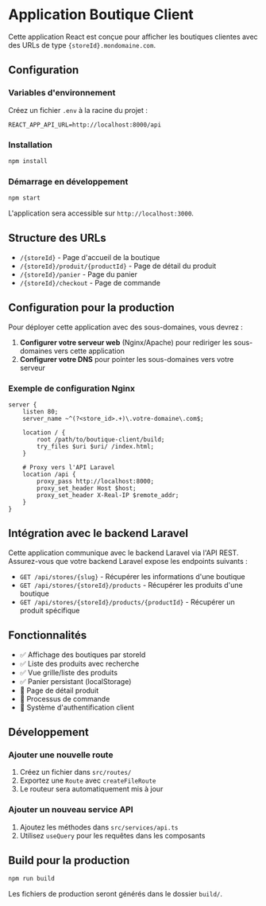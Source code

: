 # Application Boutique Client

Cette application React est conçue pour afficher les boutiques clientes avec des URLs de type `{storeId}.mondomaine.com`.

## Configuration

### Variables d'environnement

Créez un fichier `.env` à la racine du projet :

```env
REACT_APP_API_URL=http://localhost:8000/api
```

### Installation

```bash
npm install
```

### Démarrage en développement

```bash
npm start
```

L'application sera accessible sur `http://localhost:3000`.

## Structure des URLs

- `/{storeId}` - Page d'accueil de la boutique
- `/{storeId}/produit/{productId}` - Page de détail du produit
- `/{storeId}/panier` - Page du panier
- `/{storeId}/checkout` - Page de commande

## Configuration pour la production

Pour déployer cette application avec des sous-domaines, vous devrez :

1. **Configurer votre serveur web** (Nginx/Apache) pour rediriger les sous-domaines vers cette application
2. **Configurer votre DNS** pour pointer les sous-domaines vers votre serveur

### Exemple de configuration Nginx

```nginx
server {
    listen 80;
    server_name ~^(?<store_id>.+)\.votre-domaine\.com$;
    
    location / {
        root /path/to/boutique-client/build;
        try_files $uri $uri/ /index.html;
    }
    
    # Proxy vers l'API Laravel
    location /api {
        proxy_pass http://localhost:8000;
        proxy_set_header Host $host;
        proxy_set_header X-Real-IP $remote_addr;
    }
}
```

## Intégration avec le backend Laravel

Cette application communique avec le backend Laravel via l'API REST. Assurez-vous que votre backend Laravel expose les endpoints suivants :

- `GET /api/stores/{slug}` - Récupérer les informations d'une boutique
- `GET /api/stores/{storeId}/products` - Récupérer les produits d'une boutique
- `GET /api/stores/{storeId}/products/{productId}` - Récupérer un produit spécifique

## Fonctionnalités

- ✅ Affichage des boutiques par storeId
- ✅ Liste des produits avec recherche
- ✅ Vue grille/liste des produits
- ✅ Panier persistant (localStorage)
- 🔄 Page de détail produit
- 🔄 Processus de commande
- 🔄 Système d'authentification client

## Développement

### Ajouter une nouvelle route

1. Créez un fichier dans `src/routes/`
2. Exportez une `Route` avec `createFileRoute`
3. Le routeur sera automatiquement mis à jour

### Ajouter un nouveau service API

1. Ajoutez les méthodes dans `src/services/api.ts`
2. Utilisez `useQuery` pour les requêtes dans les composants

## Build pour la production

```bash
npm run build
```

Les fichiers de production seront générés dans le dossier `build/`. 